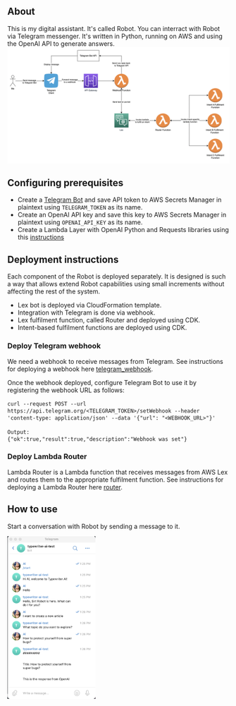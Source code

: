 ## About
This is my digital assistant. It's called Robot.
You can interract with Robot via Telegram messenger. It's written in Python, running on AWS and using the OpenAI API to generate answers.
![Architecture](./images/robot_diagram.png)

## Configuring prerequisites
- Create a [Telegram Bot](https://core.telegram.org/bots#how-do-i-create-a-bot) and save API token to AWS Secrets Manager in plaintext using `TELEGRAM_TOKEN` as its name.
- Create an OpenAI API key and save this key to AWS Secrets Manager in plaintext using `OPENAI_API_KEY` as its name.
- Create a Lambda Layer with OpenAI Python and Requests libraries using this [instructions](./lambda_layer_builder/README.md)

## Deployment instructions
Each component of the Robot is deployed separately. It is designed is such a way that allows extend Robot capabilities using small increments without affecting the rest of the system.
- Lex bot is deployed via CloudFormation template.
- Integration with Telegram is done via webhook.
- Lex fulfilment function, called Router and deployed using CDK.
- Intent-based fulfilment functions are deployed using CDK.

### Deploy Telegram webhook
We need a webhook to receive messages from Telegram.
See instructions for deploying a webhook here [telegram_webhook](./telegram_webhook/README.md).

Once the webhook deployed, configure Telegram Bot to use it by registering the webhook URL as follows:
```
curl --request POST --url https://api.telegram.org/<TELEGRAM_TOKEN>/setWebhook --header 'content-type: application/json' --data '{"url": "<WEBHOOK_URL>"}'

Output:
{"ok":true,"result":true,"description":"Webhook was set"}
```

### Deploy Lambda Router
Lambda Router is a Lambda function that receives messages from AWS Lex and routes them to the appropriate fulfilment function. 
See instructions for deploying a Lambda Router here [router](./router/README.md).


## How to use
Start a conversation with Robot by sending a message to it.

<img src="images/telegram_convo_with_robot.png" width="200">


